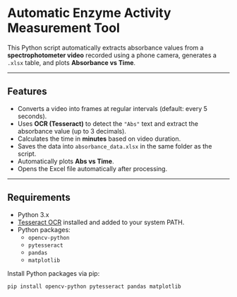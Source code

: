 # Automatic Enzyme Activity Measurement Tool

This Python script automatically extracts absorbance values from a **spectrophotometer video** recorded using a phone camera, generates a `.xlsx` table, and plots **Absorbance vs Time**.

---

## Features

- Converts a video into frames at regular intervals (default: every 5 seconds).  
- Uses **OCR (Tesseract)** to detect the `"Abs"` text and extract the absorbance value (up to 3 decimals).  
- Calculates the time in **minutes** based on video duration.  
- Saves the data into `absorbance_data.xlsx` in the same folder as the script.  
- Automatically plots **Abs vs Time**.  
- Opens the Excel file automatically after processing.

---

## Requirements

- Python 3.x  
- [Tesseract OCR](https://github.com/tesseract-ocr/tesseract) installed and added to your system PATH.  
- Python packages:
  - `opencv-python`
  - `pytesseract`
  - `pandas`
  - `matplotlib`

Install Python packages via pip:

```bash
pip install opencv-python pytesseract pandas matplotlib
